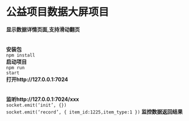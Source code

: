 # 公益项目数据大屏项目
<b>显示数据详情页面,支持滑动翻页</b><br>
<br><br>
<b>安装包</b><br> 
<code>npm install</code><br> 
<b>启动项目</b><br> 
<code>npm run start</code><br>
<b>打开http://127.0.0.1:7024</b><br>
<br><br>
<b>监听http://127.0.0.1:7024/xxx</b><br>
<code>socket.emit(‘init’, {})
socket.emit(‘record’, { item_id:1225,item_type:1 })</code>
<b>监控数据返回结果</b>
